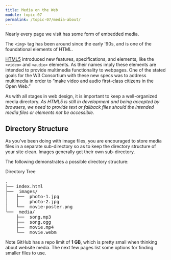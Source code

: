 ```yaml
---
title: Media on the Web
module: topic-07
permalink: /topic-07/media-about/
---
```


<div class="divider-heading"></div>

Nearly every page we visit has some form of embedded media.

The `<img>` tag has been around since the early '90s, and is one of the foundational elements of HTML.

[HTML5](https://developer.mozilla.org/en-US/docs/Web/Guide/HTML/HTML5) introduced new features, specifications, and elements, like the  `<video>` and `<audio>` elements. As their names imply these elements are intended to provide multimedia functionality to webpages. One of the stated goals for the W3 Consortium with these new specs was to address multimedia in order to “make video and audio first-class citizens in the Open Web.”

As with all stages in web design, it is important to keep a well-organized media directory. _As HTML5 is still in development and being accepted by browsers, we need to provide text or fallback files should the intended media files or elements not be accessible._


## Directory Structure

As you've been doing with image files, you are encouraged to store media files in a separate sub-directory so as to keep the directory structure of your site clean. Images generally get their own sub-directory.

The following demonstrates a possible directory structure:


<div class="code-heading">
  <span>Directory Tree</span>
</div>
<pre id="bash">
.
├── index.html
├── <i class="far fa-folder-open"></i> images/
│   ├── <i class="far fa-image"></i> photo-1.jpg
│   │   <i class="far fa-image"></i> photo-2.jpg
│   └── <i class="far fa-image"></i> movie-poster.png
└── <i class="far fa-folder-open"></i> media/
    ├── <i class="fas fa-music"></i> song.mp3
    ├── <i class="fas fa-music"></i> song.ogg
    ├── <i class="fas fa-video"></i> movie.mp4
    └── <i class="fas fa-video"></i> movie.webm
</pre>


<span class="label label-info">Note</span> GitHub has a repo limit of **1 GB**, which is pretty small when thinking about website media. The next few pages list some options for finding smaller files to use.
